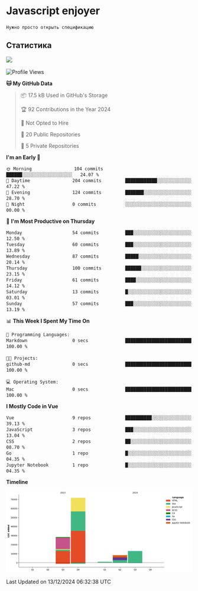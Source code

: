 # Javascript enjoyer

```
Нужно просто открыть спецификацию
```

## Статистика

<img height="202px" src="https://github-readme-stats.vercel.app/api/top-langs/?username=esavenko&hide=html&hide_title=true&hide_border=true&layout=compact&langs_count=8&exclude_repo=,Redventures-Movie-Quotes&theme=dark&text_color=010101&bg_color=fff9dd&show_icons=true"/>

<!--START_SECTION:waka-->
![Profile Views](http://img.shields.io/badge/Profile%20Views-38-blue)

**🐱 My GitHub Data** 

> 📦 17.5 kB Used in GitHub's Storage 
 > 
> 🏆 92 Contributions in the Year 2024
 > 
> 🚫 Not Opted to Hire
 > 
> 📜 20 Public Repositories 
 > 
> 🔑 5 Private Repositories 
 > 
**I'm an Early 🐤** 

```text
🌞 Morning                104 commits         ██████░░░░░░░░░░░░░░░░░░░   24.07 % 
🌆 Daytime                204 commits         ████████████░░░░░░░░░░░░░   47.22 % 
🌃 Evening                124 commits         ███████░░░░░░░░░░░░░░░░░░   28.70 % 
🌙 Night                  0 commits           ░░░░░░░░░░░░░░░░░░░░░░░░░   00.00 % 
```
📅 **I'm Most Productive on Thursday** 

```text
Monday                   54 commits          ███░░░░░░░░░░░░░░░░░░░░░░   12.50 % 
Tuesday                  60 commits          ███░░░░░░░░░░░░░░░░░░░░░░   13.89 % 
Wednesday                87 commits          █████░░░░░░░░░░░░░░░░░░░░   20.14 % 
Thursday                 100 commits         ██████░░░░░░░░░░░░░░░░░░░   23.15 % 
Friday                   61 commits          ████░░░░░░░░░░░░░░░░░░░░░   14.12 % 
Saturday                 13 commits          █░░░░░░░░░░░░░░░░░░░░░░░░   03.01 % 
Sunday                   57 commits          ███░░░░░░░░░░░░░░░░░░░░░░   13.19 % 
```


📊 **This Week I Spent My Time On** 

```text
💬 Programming Languages: 
Markdown                 0 secs              █████████████████████████   100.00 % 

🐱‍💻 Projects: 
github-md                0 secs              █████████████████████████   100.00 % 

💻 Operating System: 
Mac                      0 secs              █████████████████████████   100.00 % 
```

**I Mostly Code in Vue** 

```text
Vue                      9 repos             ██████████░░░░░░░░░░░░░░░   39.13 % 
JavaScript               3 repos             ███░░░░░░░░░░░░░░░░░░░░░░   13.04 % 
CSS                      2 repos             ██░░░░░░░░░░░░░░░░░░░░░░░   08.70 % 
Go                       1 repo              █░░░░░░░░░░░░░░░░░░░░░░░░   04.35 % 
Jupyter Notebook         1 repo              █░░░░░░░░░░░░░░░░░░░░░░░░   04.35 % 
```



**Timeline**

![Lines of Code chart](https://raw.githubusercontent.com/esavenko/esavenko/master/assets/bar_graph.png)


 Last Updated on 13/12/2024 06:32:38 UTC
<!--END_SECTION:waka-->
